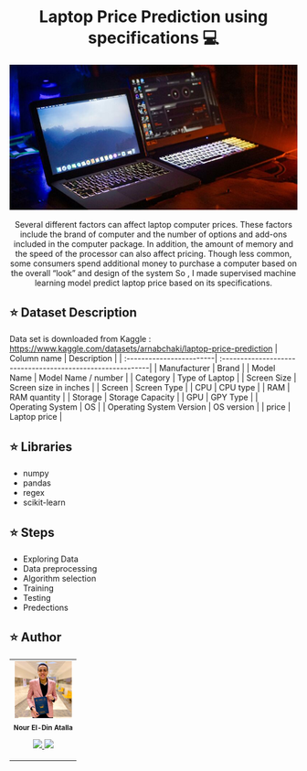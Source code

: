 <h1 align="center">Laptop Price Prediction using specifications 💻 </h1>

<div align= "center"><img src="https://github.com/nouratalla/Laptop-Price-Prediction-using-specifications-/blob/main/dataset-cover.jpg"/>
   <p>Several different factors can affect laptop computer prices. These factors include the brand of computer and the number of options and add-ons included in the computer package. In addition, the amount of memory and the speed of the processor can also affect pricing. Though less common, some consumers spend additional money to purchase a computer based on the overall “look” and design of the system So , I made supervised machine learning model predict  laptop price based on its specifications.</p>
</div>


## :star: Dataset Description
Data set is downloaded from Kaggle : https://www.kaggle.com/datasets/arnabchaki/laptop-price-prediction
| Column name              | Description                                                |
| :------------------------| :----------------------------------------------------------|
| Manufacturer             | Brand                                                      |
| Model Name               | Model Name / number                                        |
| Category                 | Type of Laptop                                             |
| Screen Size              | Screen size in inches                                      |
| Screen                   | Screen Type                                                |
| CPU                      | CPU type                                                   |
| RAM                      | RAM quantity                                               |
| Storage                  | Storage Capacity                                           |
| GPU                      | GPY Type                                                   |
| Operating System         | OS                                                         |
| Operating System Version | OS version                                                 |
| price                    | Laptop price                                               |

## :star: Libraries 
- numpy
- pandas
- regex
- scikit-learn


## :star: Steps
- Exploring Data
- Data preprocessing
- Algorithm selection
- Training
- Testing
- Predections

## :star: Author
<table>
    <td align="center"><img src="https://github.com/meomnzak/Elnazer/blob/main/Grad/captures/nour.jpg" width="100px;" height="100px;" alt=""/><br/><sub><b>Nour El-Din Atalla</b></sub></a><br/><p align="center">
      <p align="center">
        <a href="https://www.linkedin.com/in/nour-el-din-atalla-6a9939247" alt="Linkedin">
          <img src="http://www.iconninja.com/files/863/607/751/network-linkedin-social-connection-circular-circle-media-icon.svg" width = "30">
        </a>
        <a href="https://github.com/nouratalla" alt="Github">
          <img src="http://www.iconninja.com/files/241/825/211/round-collaboration-social-github-code-circle-network-icon.svg" width = "30">
        </a>
      </p>
    </td>
  </tr>
</table>
